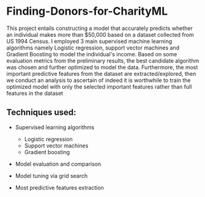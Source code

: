 # Finding-Donors-for-CharityML

This project entails constructing a model that accurately predicts whether an individual makes more than $50,000 based on a dataset collected from US 1994 Census. I employed 3 main supervised machine learning algorithms namely Logistic regression, support vector machines and Gradient Boosting to model the individual's income. Based on some evaluation metrics from the preliminary results, the best candidate algorithm was chosen and further optimized to model the data.  Furthermore, the most important predictive features from the dataset are extracted/explored, then we conduct an analysis to ascertain of indeed it is worthwhile to train the optimized model with only the selected important features rather than  full features in the dataset


## Techniques used:

- Supervised learning algorithms
   - Logistic regression 
   - Support vector machines
   - Gradient boosting
     
- Model evaluation and comparison
- Model tuning via grid search
- Most predictive features extraction



